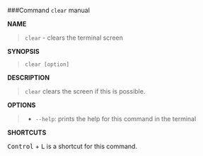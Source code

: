 ###Command `clear` manual

**NAME**

> `clear` - clears the terminal screen

**SYNOPSIS**

> `clear [option]`
    
**DESCRIPTION**

> `clear` clears the screen if this is possible.

**OPTIONS**

> - `--help`: prints the help for this command in the terminal

**SHORTCUTS**

<kbd>Control</kbd> + <kbd>L</kbd> is a shortcut for this command.
